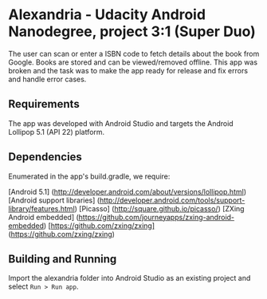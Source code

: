 # Alexandria - Udacity Android Nanodegree, project 3:1 (Super Duo)

The user can scan or enter a ISBN code to fetch details about the book from Google. Books are stored and can be viewed/removed offline.
This app was broken and the task was to make the app ready for release and fix errors and handle error cases.

## Requirements

The app was developed with Android Studio and targets the Android Lollipop 5.1 (API 22) platform.

## Dependencies

Enumerated in the app's build.gradle, we require:

[Android 5.1] (http://developer.android.com/about/versions/lollipop.html)
[Android support libraries] (http://developer.android.com/tools/support-library/features.html)
[Picasso] (http://square.github.io/picasso/)
[ZXing Android embedded] (https://github.com/journeyapps/zxing-android-embedded)
[https://github.com/zxing/zxing] (https://github.com/zxing/zxing)

## Building and Running

Import the alexandria folder into Android Studio as an existing project and select `Run > Run app`.
